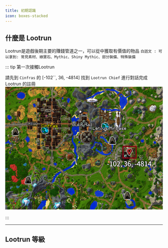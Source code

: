 ```yaml
---
title: 初期認識
icon: boxes-stacked
---
```


## 什麼是 Lootrun

Lootrun是遊戲後期主要的賺錢管道之一，可以從中獲取有價值的物品
`白話文 : 可以拿到: 常見素材、綠寶石、Mythic、Shiny Mythic、部分裝備、特殊裝備`

::: tip 第一次接觸Lootrun

請先到 `Cinfras` 的 [-102``, 36, -4814]
找到 `Lootrun Chief` 進行對話完成 Lootrun 的註冊
![Lootrun Chief位置](/lootrunchief.png)

:::

---

## Lootrun 等級

